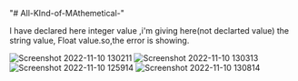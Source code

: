 "# All-KInd-of-MAthemetical-" 



I have declared here integer value ,i'm giving here(not declarted value) the string value, Float value.so,the error is showing.







![Screenshot 2022-11-10 130211](https://user-images.githubusercontent.com/116792869/201041332-aaa7c40b-24ad-46c9-a1c6-cb6f991f6727.png)
![Screenshot 2022-11-10 130313](https://user-images.githubusercontent.com/116792869/201041671-dd60371a-7bea-4dc4-b106-5ecbe92667b4.png)
![Screenshot 2022-11-10 125914](https://user-images.githubusercontent.com/116792869/201043565-405b599f-639e-4f7e-bb6f-f406bc2d38ae.png)
![Screenshot 2022-11-10 130814](https://user-images.githubusercontent.com/116792869/201043627-b03e932a-f051-474d-96c3-b17dc50bec2b.png)




